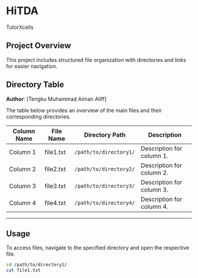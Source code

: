 # HiTDA
TutorXcells


## Project Overview

This project includes structured file organization with directories and links for easier navigation.

## Directory Table
**Author**: [Tengku Muhammad Aiman Aliff]

The table below provides an overview of the main files and their corresponding directories.

| Column Name        | File Name        | Directory Path            | Description                       |
|--------------------|------------------|---------------------------|-----------------------------------|
| Column 1           | file1.txt       | `/path/to/directory1/`    | Description for column 1.         |
| Column 2           | file2.txt       | `/path/to/directory2/`    | Description for column 2.         |
| Column 3           | file3.txt       | `/path/to/directory3/`    | Description for column 3.         |
| Column 4           | file4.txt       | `/path/to/directory4/`    | Description for column 4.         |

---

## Usage

To access files, navigate to the specified directory and open the respective file.

```bash
cd /path/to/directory1/
cat file1.txt

